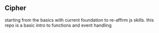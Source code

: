 ## Cipher

starting from the basics with current foundation to re-affirm js skills.
this repo is a basic intro to functions and event handling

